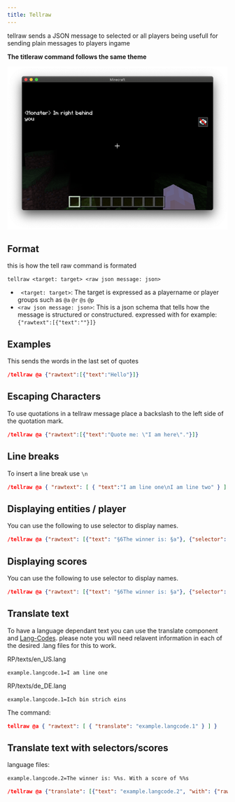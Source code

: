 ```yaml
---
title: Tellraw
---
```


tellraw sends a JSON message to selected or all players being usefull for sending plain messages to players ingame

**The titleraw command follows the same theme**

![](/assets/images/documentation/tellrawshow.png)


## Format

this is how the tell raw command is formated

```
tellraw <target: target> <raw json message: json>
```

-   ` <target: target>`: The target is expressed as a playername or player groups such as `@a` `@r` `@s` `@p`
-   `<raw json message: json>`: This is a json schema that tells how the message is structured or constructured. expressed with for example:
    `{"rawtext":[{"text":""}]}`


## Examples

This sends the words in the last set of quotes

<CodeHeader></CodeHeader>

```json
/tellraw @a {"rawtext":[{"text":"Hello"}]}
```


## Escaping Characters

To use quotations in a tellraw message place a backslash to the left side of the quotation mark.

<CodeHeader></CodeHeader>

```json
/tellraw @a {"rawtext":[{"text":"Quote me: \"I am here\"."}]}
```


## Line breaks

To insert a line break use `\n`

<CodeHeader></CodeHeader>

```json
/tellraw @a { "rawtext": [ { "text":"I am line one\nI am line two" } ] }
```


## Displaying entities / player

You can use the following to use selector to display names.

<CodeHeader></CodeHeader>

```json
/tellraw @a {"rawtext": [{"text": "§6The winner is: §a"}, {"selector": "@a[r=5,c=1]"}]}
```


## Displaying scores

You can use the following to use selector to display names.

<CodeHeader></CodeHeader>

```json
/tellraw @a {"rawtext": [{"text": "§6The winner is: §a"}, {"selector": "@a[r=5,c=1]"}, {"text": "§6With a score of: "}, {"score":{"name": "@s","objective": "value"}}]}
```


## Translate text

To have a language dependant text you can use the translate component and [Lang-Codes](/concepts/text-and-translations). please note you will need relavent information in each of the desired .lang files for this to work.


<CodeHeader>RP/texts/en_US.lang</CodeHeader>

```
example.langcode.1=I am line one
```

<CodeHeader>RP/texts/de_DE.lang</CodeHeader>

```
example.langcode.1=Ich bin strich eins
```


The command:

<CodeHeader></CodeHeader>

```json
tellraw @a { "rawtext": [ { "translate": "example.langcode.1" } ] }
```


## Translate text with selectors/scores

language files:

<CodeHeader></CodeHeader>

```
example.langcode.2=The winner is: %%s. With a score of %%s
```

<CodeHeader></CodeHeader>

```json
/tellraw @a {"translate": [{"text": "example.langcode.2", "with": {"rawtext": [{"selector": "@a[r=5,c=1]"}, {"text": "§6With a score of: "}, {"score":{"name": "@s","objective": "value"}}]}}]}
```

